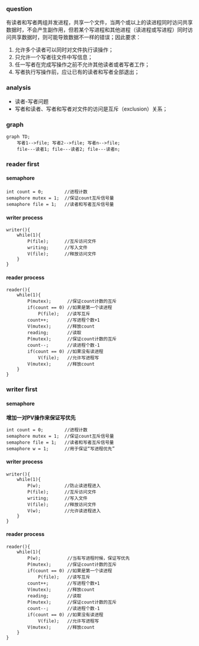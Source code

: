 ### question
有读者和写者两组并发进程，共享一个文件，当两个或以上的读进程同时访问共享数据时，不会产生副作用，但若某个写进程和其他进程（读进程或写进程）同时访问共享数据时，则可能导致数据不一样的错误；因此要求：
1. 允许多个读者可以同时对文件执行读操作；
2. 只允许一个写者往文件中写信息；
3. 任一写者在完成写操作之前不允许其他读者或者写者工作；
4. 写者执行写操作前，应让已有的读者和写者全部退出；
### analysis
* 读者-写者问题
* 写者和读者、写者和写者对文件的访问是互斥（exclusion）关系；
### graph
```mermaid
graph TD;
    写者1-->file; 写者2-->file; 写者n-->file;
    file---读者1; file---读者2; file---读者n;
```
### reader first
#### semaphore
```
int count = 0;        //进程计数
semaphore mutex = 1;  //保证count互斥信号量
semaphore file = 1;   //读者和写者互斥信号量
```
#### writer process
```
writer(){
    while(1){
        P(file);      //互斥访问文件
        writing;      //写入文件
        V(file);      //释放访问文件
    }
}
```
#### reader process
```
reader(){
    while(1){
        P(mutex);      //保证count计数的互斥
        if(count == 0) //如果是第一个读进程 
            P(file);   //读写互斥
        count++;       //写进程个数+1
        V(mutex);      //释放count
        reading;       //读取
        P(mutex);      //保证count计数的互斥
        count--;       //读进程个数-1
        if(count == 0) //如果没有读进程
            V(file);   //允许写进程写
        V(mutex);      //释放count
    }
}
```
### writer first
#### semaphore
**增加一对PV操作来保证写优先**
```
int count = 0;        //进程计数
semaphore mutex = 1;  //保证count互斥信号量
semaphore file = 1;   //读者和写者互斥信号量
semaphore w = 1;      //用于保证“写进程优先”
```
#### writer process
```
writer(){
    while(1){
        P(w);         //防止读进程进入
        P(file);      //互斥访问文件
        writing;      //写入文件
        V(file);      //释放访问文件
        V(w);         //允许读进程进入
    }
}
```
#### reader process
```
reader(){
    while(1){
        P(w);          //当有写进程时候，保证写优先
        P(mutex);      //保证count计数的互斥
        if(count == 0) //如果是第一个读进程 
            P(file);   //读写互斥
        count++;       //写进程个数+1
        V(mutex);      //释放count
        reading;       //读取
        P(mutex);      //保证count计数的互斥
        count--;       //读进程个数-1
        if(count == 0) //如果没有读进程
            V(file);   //允许写进程写
        V(mutex);      //释放count
    }
}
```
